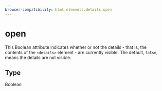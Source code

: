 ```yaml
---
browser-compatibility: html.elements.details.open
---
```


# open

This Boolean attribute indicates whether or not the details - that
is, the contents of the `<details>` element - are currently
visible. The default, `false`, means the details are not visible.

## Type

Boolean
